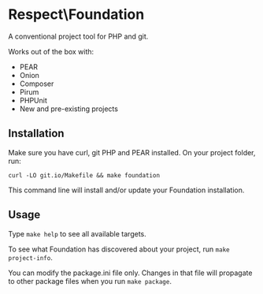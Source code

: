 Respect\Foundation
==================

A conventional project tool for PHP and git.

Works out of the box with:

  * PEAR
  * Onion
  * Composer
  * Pirum
  * PHPUnit
  * New and pre-existing projects

Installation
------------

Make sure you have curl, git PHP and PEAR installed. On your project 
folder, run:

    curl -LO git.io/Makefile && make foundation

This command line will install and/or update your Foundation
installation.

Usage
-----

Type `make help` to see all available targets.

To see what Foundation has discovered about your project, run `make project-info`.

You can modify the package.ini file only. Changes in that file will
propagate to other package files when you run `make package`.